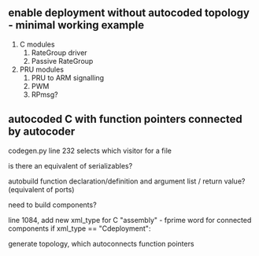 ## enable deployment without autocoded topology - minimal working example
1. C modules
    1. RateGroup driver
    1. Passive RateGroup
1. PRU modules
    1. PRU to ARM signalling
    1. PWM
    1. RPmsg?

## autocoded C with function pointers connected by autocoder
codegen.py line 232 selects which visitor for a file

is there an equivalent of serializables?

autobuild function declaration/definition and argument list / return value? (equivalent of ports)

need to build components?

line 1084, add new xml_type for C "assembly" - fprime word for connected components
     if xml_type == "Cdeployment":

generate topology, which autoconnects function pointers